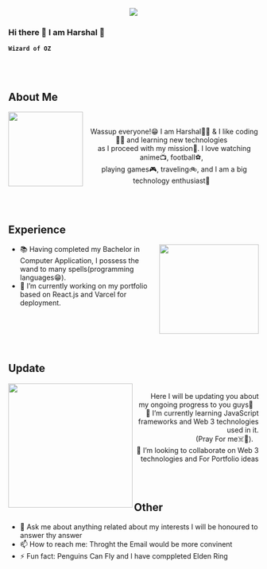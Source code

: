   <div align = "center">

  ![](https://typograssy.deno.dev/api?text=%20Harshal%20%E3%82%89%20Mali&speed=150)
  
  </div>

### **Hi there 👋 I am Harshal 🚀**

**`Wizard of OZ`**

<br><br>
## **About Me**
<a href = "https://github.com/Raga0074"><img  align= "left"  width = "150"  src="https://media1.tenor.com/m/8BHZJxl0OQcAAAAC/aizen.gif"></a><br> 
<p align = "center">&ensp; Wassup everyone!😁 I am Harshal🙋‍♂️ & I like coding🧑‍💻 and learning new technologies <br> &ensp; as I proceed with my mission🚀. I love watching anime📺, football⚽, <br> &ensp; playing games🎮, traveling🚲, and I am a big technology enthusiast🤖</p>


<br><br>


## **Experience**

<a href= "https://www.linkedin.com/in/harshal-mali-3019ab226/"><img align="right" width="200" height="180" src="https://media.tenor.com/k3PPC_qAlfEAAAAi/bleach.gif"></a>

- 📚 Having completed my Bachelor in Computer Application, I possess the wand to many spells(programming languages😁).
- 🔭 I’m currently working on my portfolio based on React.js and Varcel for deployment.


<br><br><br><br>
  ## **Update**
  <a href = "https://github.com/Raga0074"><img align = "left" width = "250" src="https://media1.tenor.com/m/XUBpaZaAJ08AAAAC/yamamoto-yamamoto-shigekuni.gif"></a>
  <p align="right"><br>&ensp; Here I will be updating you about my ongoing progress to you guys🚀
  &ensp; <br> 🌱 I’m currently learning JavaScript frameworks and Web 3 technologies used in it. <br>(Pray For me☠️🫡).
  &ensp; <br> 👯 I’m looking to collaborate on Web 3 technologies and For Portfolio ideas</p>
    
<br><br>


## **Other**

- 💬 Ask me about anything related about my interests I will be honoured to answer thy answer
- 📫 How to reach me: Throght the Email would be more convinent
- ⚡ Fun fact: Penguins Can Fly and I have comppleted Elden Ring
